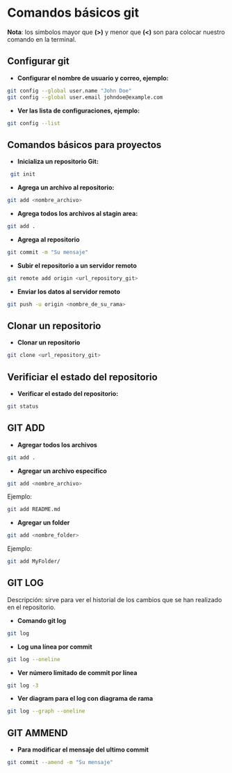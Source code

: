 # Comandos básicos git

**Nota**: los simbolos mayor que **(>)** y menor que **(<)** son para colocar nuestro comando en la terminal.
## **Configurar git**
- **Configurar el nombre de usuario y correo, ejemplo:**
```bash
git config --global user.name "John Doe"
git config --global user.email johndoe@example.com
```

- **Ver las lista de configuraciones, ejemplo:**

```bash
git config --list
```

##  Comandos básicos para proyectos
- **Inicializa un repositorio Git:**
```bash
 git init
```
- **Agrega un archivo al repositorio:**
```bash
git add <nombre_archivo>
```

- **Agrega todos los archivos al stagin area:**
```bash
git add .
```

- **Agrega al repositorio**
```bash
git commit -m "Su mensaje"
```

- **Subir el repositorio a un servidor remoto**
```bash
git remote add origin <url_repository_git>
```

- **Enviar los datos al servidor remoto**
```bash
git push -u origin <nombre_de_su_rama>
```

## Clonar un repositorio
- **Clonar un repositorio**
```bash
git clone <url_repository_git>
```
## Verificiar el estado del repositorio
- **Verificar el estado del repositorio:**
```bash
git status
```

## **GIT ADD**
- **Agregar todos los archivos**
```bash
git add .
```

- **Agregar un archivo especifico**
```bash
git add <nombre_archivo>
```
Ejemplo: 
```bash
git add README.md
```

- **Agregar un folder**
```bash
git add <nombre_folder>
```
Ejemplo:
```bash
git add MyFolder/
```

## **GIT LOG**
Descripción: sirve para ver el historial de los cambios que se han realizado en el repositorio.
- **Comando git log**
```bash
git log
```

- **Log una línea por commit**
```bash	
git log --oneline
```

- **Ver número limitado de commit por línea**
```bash
git log -3
```

- **Ver diagram para el log con diagrama de rama**
```bash
git log --graph --oneline
```

## GIT AMMEND
- **Para modificar el mensaje del ultimo commit**
```bash
git commit --amend -m "Su mensaje"
```




